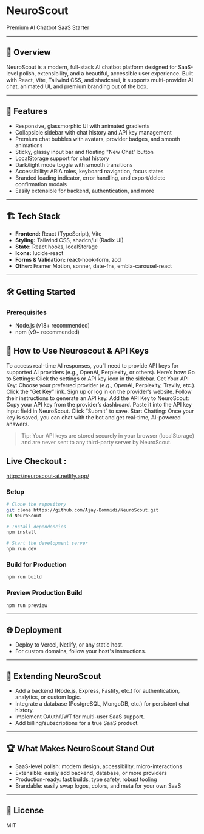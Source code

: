 # NeuroScout

Premium AI Chatbot SaaS Starter

---

## 🧠 Overview
NeuroScout is a modern, full-stack AI chatbot platform designed for SaaS-level polish, extensibility, and a beautiful, accessible user experience. Built with React, Vite, Tailwind CSS, and shadcn/ui, it supports multi-provider AI chat, animated UI, and premium branding out of the box.

---

## 🚀 Features
- Responsive, glassmorphic UI with animated gradients
- Collapsible sidebar with chat history and API key management
- Premium chat bubbles with avatars, provider badges, and smooth animations
- Sticky, glassy input bar and floating "New Chat" button
- LocalStorage support for chat history
- Dark/light mode toggle with smooth transitions
- Accessibility: ARIA roles, keyboard navigation, focus states
- Branded loading indicator, error handling, and export/delete confirmation modals
- Easily extensible for backend, authentication, and more

---

## 🏗️ Tech Stack
- **Frontend:** React (TypeScript), Vite
- **Styling:** Tailwind CSS, shadcn/ui (Radix UI)
- **State:** React hooks, localStorage
- **Icons:** lucide-react
- **Forms & Validation:** react-hook-form, zod
- **Other:** Framer Motion, sonner, date-fns, embla-carousel-react

---

## 🛠️ Getting Started

### Prerequisites
- Node.js (v18+ recommended)
- npm (v9+ recommended)

## 🔑 How to Use Neuroscout & API Keys
To access real-time AI responses, you’ll need to provide API keys for supported AI providers (e.g., OpenAI, Perplexity, or others). Here’s how:
Go to Settings:
Click the settings or API key icon in the sidebar.
Get Your API Key:
Choose your preferred provider (e.g., OpenAI, Perplexity, Travily, etc.).
Click the “Get Key” link.
Sign up or log in on the provider’s website.
Follow their instructions to generate an API key.
Add the API Key to NeuroScout:
Copy your API key from the provider’s dashboard.
Paste it into the API key input field in NeuroScout.
Click “Submit” to save.
Start Chatting:
Once your key is saved, you can chat with the bot and get real-time, AI-powered answers.
> Tip: Your API keys are stored securely in your browser (localStorage) and are never sent to any third-party server by NeuroScout.

## Live Checkout :
https://neuroscout-ai.netlify.app/

### Setup
```sh
# Clone the repository
git clone https://github.com/Ajay-Bommidi/NeuroScout.git
cd NeuroScout

# Install dependencies
npm install

# Start the development server
npm run dev
```

### Build for Production
```sh
npm run build
```

### Preview Production Build
```sh
npm run preview
```

---

## 🌐 Deployment
- Deploy to Vercel, Netlify, or any static host.
- For custom domains, follow your host's instructions.

---

## 🧩 Extending NeuroScout
- Add a backend (Node.js, Express, Fastify, etc.) for authentication, analytics, or custom logic.
- Integrate a database (PostgreSQL, MongoDB, etc.) for persistent chat history.
- Implement OAuth/JWT for multi-user SaaS support.
- Add billing/subscriptions for a true SaaS product.

---

## 🏆 What Makes NeuroScout Stand Out
- SaaS-level polish: modern design, accessibility, micro-interactions
- Extensible: easily add backend, database, or more providers
- Production-ready: fast builds, type safety, robust tooling
- Brandable: easily swap logos, colors, and meta for your own SaaS

---

## 📄 License
MIT
